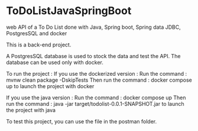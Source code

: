 # ToDoListJavaSpringBoot
web API of a To Do List done with Java, Spring boot, Spring data JDBC, PostgresSQL and docker

This is a back-end project.

A PostgresSQL database is used to stock the data and test the API.
The database can be used only with docker.

To run the project :
If you use the dockerized version :
Run the command :
mvnw clean package -DskipTests
Then run the command :
docker compose up to launch the project with docker

If you use the java version :
Run the command :
docker compose up 
Then run the command :
java -jar target/todolist-0.0.1-SNAPSHOT.jar to launch the project with java

To test this project, you can use the file in the postman folder.
